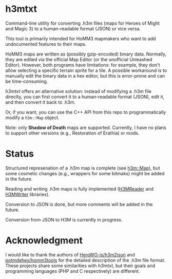 # h3mtxt
Command-line utility for converting .h3m files (maps for Heroes of Might and Magic 3) to a human-readable format (JSON) or vice versa.

This tool is primarily intended for HoMM3 mapmakers who want to add undocumented features to their maps.

HoMM3 maps are written as (possibly gzip-encoded) binary data. Normally, they are edited via the official Map Editor (or the unofficial Unleashed Editor). However, both programs have limitations: for example, they don't allow selecting a specific terrain sprite for a tile. A possible workaround is to manually edit the binary data in a hex editor, but this is error-prone and can be time-consuming.

*h3mtxt* offers an alternative solution: instead of modifying a .h3m file direclty, you can first convert it to a human-readable format (JSON), edit it, and then convert it back to .h3m.

Or, if you want, you can use the C++ API from this repo to programmatically modify a `h3m::Map` object.

Note: only **Shadow of Death** maps are supported. Currently, I have no plans to support other versions (e.g., Restoration of Erathia) or mods.

# Status
Structured represenation of a .h3m map is complete (see [h3m::Map](Map/Map.h)), but some cosmetic changes (e.g., wrappers for some bitmaks) might be added in the future.

Reading and writing .h3m maps is fully implemented ([H3MReader](H3MReader) and [H3MWriter](H3MWriter) libraries).

Conversion to JSON is done, but more comments will be added in the future.

Conversion from JSON to H3M is currently in progress.

# Acknowledgment
I would like to thank the authors of [HeroWO-js/h3m2json](https://github.com/HeroWO-js/h3m2json/) and [potmdehex/homm3tools](https://github.com/potmdehex/homm3tools)
for the detailed description of the .h3m file format. These projects share some similarities with *h3mtxt*, but their goals and programming languages (PHP and C respectively) are different.
